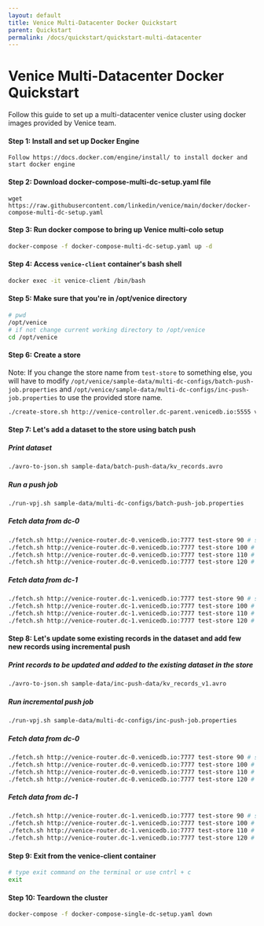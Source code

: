 ```yaml
---
layout: default
title: Venice Multi-Datacenter Docker Quickstart
parent: Quickstart
permalink: /docs/quickstart/quickstart-multi-datacenter
---
```



# Venice Multi-Datacenter Docker Quickstart


Follow this guide to set up a multi-datacenter venice cluster using docker images
provided by Venice team.


#### Step 1: Install and set up Docker Engine
    Follow https://docs.docker.com/engine/install/ to install docker and start docker engine



#### Step 2: Download docker-compose-multi-dc-setup.yaml file
```
wget https://raw.githubusercontent.com/linkedin/venice/main/docker/docker-compose-multi-dc-setup.yaml
```


#### Step 3: Run docker compose to bring up Venice multi-colo setup
```bash
docker-compose -f docker-compose-multi-dc-setup.yaml up -d
```


#### Step 4: Access `venice-client` container's bash shell
```bash
docker exec -it venice-client /bin/bash
```

#### Step 5: Make sure that you're in /opt/venice directory
```bash
# pwd
/opt/venice
# if not change current working directory to /opt/venice
cd /opt/venice
```

#### Step 6: Create a store 
Note: If you change the store name from `test-store` to something else, you will have to modify `/opt/venice/sample-data/multi-dc-configs/batch-push-job.properties` and `/opt/venice/sample-data/multi-dc-configs/inc-push-job.properties` to use the provided store name. 

```bash
./create-store.sh http://venice-controller.dc-parent.venicedb.io:5555 venice-cluster0 test-store sample-data/schema/keySchema.avsc sample-data/schema/valueSchema.avsc 
```

#### Step 7: Let's add a dataset to the store using batch push

##### Print dataset
```bash
./avro-to-json.sh sample-data/batch-push-data/kv_records.avro 
```

##### Run a push job

```bash
./run-vpj.sh sample-data/multi-dc-configs/batch-push-job.properties 
```

##### Fetch data from dc-0
```bash
./fetch.sh http://venice-router.dc-0.venicedb.io:7777 test-store 90 # should return a value
./fetch.sh http://venice-router.dc-0.venicedb.io:7777 test-store 100 # should return a value
./fetch.sh http://venice-router.dc-0.venicedb.io:7777 test-store 110 # should return null
./fetch.sh http://venice-router.dc-0.venicedb.io:7777 test-store 120 # should return null
```

##### Fetch data from dc-1
```bash
./fetch.sh http://venice-router.dc-1.venicedb.io:7777 test-store 90 # should return a value
./fetch.sh http://venice-router.dc-1.venicedb.io:7777 test-store 100 # should return a value
./fetch.sh http://venice-router.dc-1.venicedb.io:7777 test-store 110 # should return null
./fetch.sh http://venice-router.dc-1.venicedb.io:7777 test-store 120 # should return null
```


#### Step 8: Let's update some existing records in the dataset and add few new records using incremental push

##### Print records to be updated and added to the existing dataset in the store
```bash
./avro-to-json.sh sample-data/inc-push-data/kv_records_v1.avro 
```

##### Run incremental push job
```bash
./run-vpj.sh sample-data/multi-dc-configs/inc-push-job.properties 
```

##### Fetch data from dc-0
```bash
./fetch.sh http://venice-router.dc-0.venicedb.io:7777 test-store 90 # should return an unchanged value
./fetch.sh http://venice-router.dc-0.venicedb.io:7777 test-store 100 # should return an updated value
./fetch.sh http://venice-router.dc-0.venicedb.io:7777 test-store 110 # should return inserted value
./fetch.sh http://venice-router.dc-0.venicedb.io:7777 test-store 120 # should return null
```

##### Fetch data from dc-1
```bash
./fetch.sh http://venice-router.dc-1.venicedb.io:7777 test-store 90 # should return an unchanged value
./fetch.sh http://venice-router.dc-1.venicedb.io:7777 test-store 100 # should return an updated value
./fetch.sh http://venice-router.dc-1.venicedb.io:7777 test-store 110 # should return inserted value
./fetch.sh http://venice-router.dc-1.venicedb.io:7777 test-store 120 # should return null
```

#### Step 9: Exit from the venice-client container
```bash
# type exit command on the terminal or use cntrl + c
exit
```

#### Step 10: Teardown the cluster
```bash
docker-compose -f docker-compose-single-dc-setup.yaml down
```
